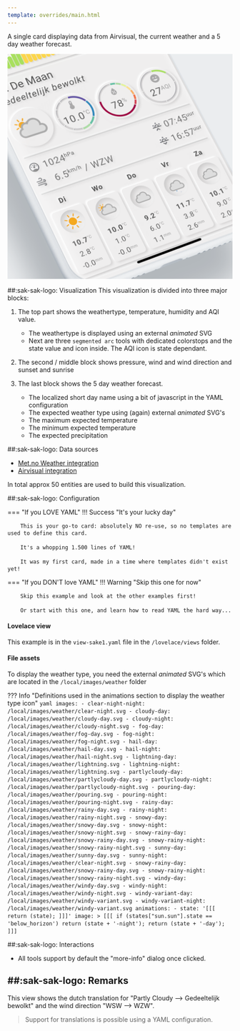 ```yaml
---
template: overrides/main.html
---
```


A single card displaying data from Airvisual, the current weather and a 5 day weather forecast.

[![SAK Example 1]][SAK Example 1]

  [SAK Example 1]: ../assets/screenshots/sak-example-1b.png
  
##:sak-sak-logo: Visualization
This visualization is divided into three major blocks:

1. The top part shows the weathertype, temperature, humidity and AQI value.

    - The weathertype is displayed using an external *animated* SVG
    - Next are three `segmented arc` tools with dedicated colorstops and the state value and icon inside. The AQI icon is state dependant.

2. The second / middle block shows pressure, wind and wind direction and sunset and sunrise

3. The last block shows the 5 day weather forecast.

    - The localized short day name using a bit of javascript in the YAML configuration
    - The expected weather type using (again) external *animated* SVG's
    - The maximum expected temperature
    - The minimum expected temperature
    - The expected precipitation
  
##:sak-sak-logo: Data sources
- [Met.no Weather integration](https://www.home-assistant.io/integrations/met/)
- [Airvisual integration](https://www.home-assistant.io/integrations/airvisual/)

In total approx 50 entities are used to build this visualization.

##:sak-sak-logo: Configuration

=== "If you LOVE YAML"
    !!! Success "It's your lucky day"
      
        This is your go-to card: absolutely NO re-use, so no templates are used to define this card.
        
        It's a whopping 1.500 lines of YAML!

        It was my first card, made in a time where templates didn't exist yet!

=== "If you DON'T love YAML"
    !!! Warning "Skip this one for now"

        Skip this example and look at the other examples first!
        
        Or start with this one, and learn how to read YAML the hard way...

#### Lovelace view

This example is in the `view-sake1.yaml` file in the `/lovelace/views` folder.

#### File assets
To display the weather type, you need the external *animated* SVG's which are located in the `/local/images/weather` folder

??? Info "Definitions used in the animations section to display the weather type icon"
    ```yaml
      images:
        - clear-night-night: /local/images/weather/clear-night.svg
        - cloudy-day: /local/images/weather/cloudy-day.svg
        - cloudy-night: /local/images/weather/cloudy-night.svg
        - fog-day: /local/images/weather/fog-day.svg
        - fog-night: /local/images/weather/fog-night.svg
        - hail-day: /local/images/weather/hail-day.svg
        - hail-night: /local/images/weather/hail-night.svg
        - lightning-day: /local/images/weather/lightning.svg
        - lightning-night: /local/images/weather/lightning.svg
        - partlycloudy-day: /local/images/weather/partlycloudy-day.svg
        - partlycloudy-night: /local/images/weather/partlycloudy-night.svg
        - pouring-day: /local/images/weather/pouring.svg
        - pouring-night: /local/images/weather/pouring-night.svg
        - rainy-day: /local/images/weather/rainy-day.svg
        - rainy-night: /local/images/weather/rainy-night.svg
        - snowy-day: /local/images/weather/snowy-day.svg
        - snowy-night: /local/images/weather/snowy-night.svg
        - snowy-rainy-day: /local/images/weather/snowy-rainy-day.svg
        - snowy-rainy-night: /local/images/weather/snowy-rainy-night.svg
        - sunny-day: /local/images/weather/sunny-day.svg
        - sunny-night: /local/images/weather/clear-night.svg
        - snowy-rainy-day: /local/images/weather/snowy-rainy-day.svg
        - snowy-rainy-night: /local/images/weather/snowy-rainy-night.svg
        - windy-day: /local/images/weather/windy-day.svg
        - windy-night: /local/images/weather/windy-night.svg
        - windy-variant-day: /local/images/weather/windy-variant.svg
        - windy-variant-night: /local/images/weather/windy-variant.svg
      animations:
        - state: '[[[ return (state); ]]]'
          image: >
            [[[
              if (states["sun.sun"].state == 'below_horizon') return (state + '-night');
              return (state + '-day');
            ]]]
    ```

##:sak-sak-logo: Interactions
- All tools support by default the "more-info" dialog once clicked.

##:sak-sak-logo: Remarks
- 
This view shows the dutch translation for "Partly Cloudy --> Gedeeltelijk bewolkt" and the wind direction "WSW --> WZW".
> Support for translations is possible using a YAML configuration.